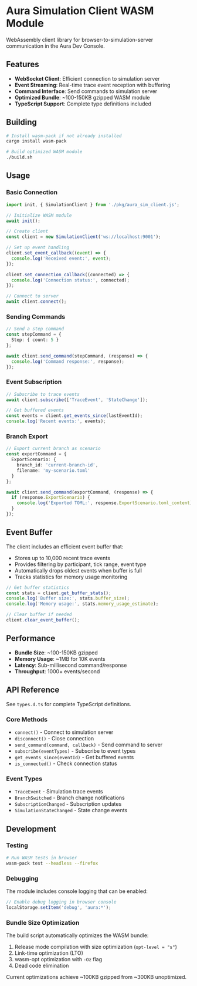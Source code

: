 # Aura Simulation Client WASM Module

WebAssembly client library for browser-to-simulation-server communication in the Aura Dev Console.

## Features

- **WebSocket Client**: Efficient connection to simulation server
- **Event Streaming**: Real-time trace event reception with buffering
- **Command Interface**: Send commands to simulation server
- **Optimized Bundle**: ~100-150KB gzipped WASM module
- **TypeScript Support**: Complete type definitions included

## Building

```bash
# Install wasm-pack if not already installed
cargo install wasm-pack

# Build optimized WASM module
./build.sh
```

## Usage

### Basic Connection

```typescript
import init, { SimulationClient } from './pkg/aura_sim_client.js';

// Initialize WASM module
await init();

// Create client
const client = new SimulationClient('ws://localhost:9001');

// Set up event handling
client.set_event_callback((event) => {
  console.log('Received event:', event);
});

client.set_connection_callback((connected) => {
  console.log('Connection status:', connected);
});

// Connect to server
await client.connect();
```

### Sending Commands

```typescript
// Send a step command
const stepCommand = {
  Step: { count: 5 }
};

await client.send_command(stepCommand, (response) => {
  console.log('Command response:', response);
});
```

### Event Subscription

```typescript
// Subscribe to trace events
await client.subscribe(['TraceEvent', 'StateChange']);

// Get buffered events
const events = client.get_events_since(lastEventId);
console.log('Recent events:', events);
```

### Branch Export

```typescript
// Export current branch as scenario
const exportCommand = {
  ExportScenario: {
    branch_id: 'current-branch-id',
    filename: 'my-scenario.toml'
  }
};

await client.send_command(exportCommand, (response) => {
  if (response.ExportScenario) {
    console.log('Exported TOML:', response.ExportScenario.toml_content);
  }
});
```

## Event Buffer

The client includes an efficient event buffer that:

- Stores up to 10,000 recent trace events
- Provides filtering by participant, tick range, event type
- Automatically drops oldest events when buffer is full
- Tracks statistics for memory usage monitoring

```typescript
// Get buffer statistics
const stats = client.get_buffer_stats();
console.log('Buffer size:', stats.buffer_size);
console.log('Memory usage:', stats.memory_usage_estimate);

// Clear buffer if needed
client.clear_event_buffer();
```

## Performance

- **Bundle Size**: ~100-150KB gzipped
- **Memory Usage**: ~1MB for 10K events
- **Latency**: Sub-millisecond command/response
- **Throughput**: 1000+ events/second

## API Reference

See `types.d.ts` for complete TypeScript definitions.

### Core Methods

- `connect()` - Connect to simulation server
- `disconnect()` - Close connection
- `send_command(command, callback)` - Send command to server
- `subscribe(eventTypes)` - Subscribe to event types
- `get_events_since(eventId)` - Get buffered events
- `is_connected()` - Check connection status

### Event Types

- `TraceEvent` - Simulation trace events
- `BranchSwitched` - Branch change notifications
- `SubscriptionChanged` - Subscription updates
- `SimulationStateChanged` - State change events

## Development

### Testing

```bash
# Run WASM tests in browser
wasm-pack test --headless --firefox
```

### Debugging

The module includes console logging that can be enabled:

```typescript
// Enable debug logging in browser console
localStorage.setItem('debug', 'aura:*');
```

### Bundle Size Optimization

The build script automatically optimizes the WASM bundle:

1. Release mode compilation with size optimization (`opt-level = "s"`)
2. Link-time optimization (LTO)
3. wasm-opt optimization with `-Oz` flag
4. Dead code elimination

Current optimizations achieve ~100KB gzipped from ~300KB unoptimized.
